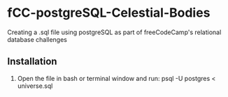 # fCC-postgreSQL-Celestial-Bodies
Creating a .sql file using postgreSQL as part of freeCodeCamp's relational database challenges

## Installation
1. Open the file in bash or terminal window and run:
psql -U postgres < universe.sql
